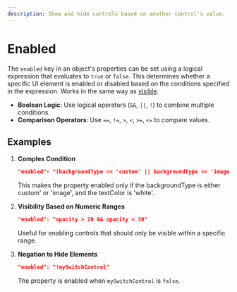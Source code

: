 ```yaml
---
description: Show and hide controls based on another control's value.
---
```


# Enabled

The `enabled` key in an object's properties can be set using a logical expression that evaluates to `true` or `false`. This determines whether a specific UI element is enabled or disabled based on the conditions specified in the expression. Works in the same way as [visible](../ui-controls/visible.md).

* **Boolean Logic**: Use logical operators (`&&`, `||`, `!`) to combine multiple conditions.
* **Comparison Operators**: Use `==`, `!=`, `>`, `<`, `>=`, `<=` to compare values.

## Examples

1.  **Complex Condition**

    ```json
    "enabled": "(backgroundType == 'custom' || backgroundType == 'image') && textColor == 'white'"
    ```

    This makes the property enabled only if the backgroundType is either custom' or 'image', and the textColor is 'white'.
2.  **Visibility Based on Numeric Ranges**

    ```json
    "enabled": "opacity > 20 && opacity < 30"
    ```

    Useful for enabling controls that should only be visible within a specific range.
3.  **Negation to Hide Elements**

    ```json
    "enabled": "!mySwitchControl"
    ```

    The property is enabled when `mySwitchControl` is `false`.
